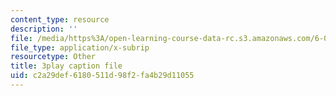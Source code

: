 ```yaml
---
content_type: resource
description: ''
file: /media/https%3A/open-learning-course-data-rc.s3.amazonaws.com/6-02-introduction-to-eecs-ii-digital-communication-systems-fall-2012/c2a29def6180511d98f2fa4b29d11055_U1sAeMwdm6A.vtt
file_type: application/x-subrip
resourcetype: Other
title: 3play caption file
uid: c2a29def-6180-511d-98f2-fa4b29d11055
---
```

